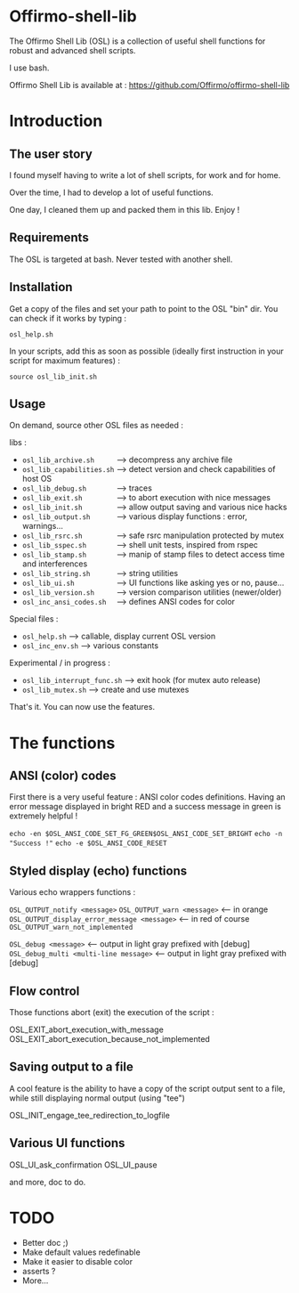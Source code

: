 Offirmo-shell-lib
=================

The Offirmo Shell Lib (OSL) is a collection of useful shell functions for robust and advanced shell scripts.

I use bash.

Offirmo Shell Lib is available at : https://github.com/Offirmo/offirmo-shell-lib

Introduction 
============

The user story
--------------
I found myself having to write a lot of shell scripts, for work and for home.

Over the time, I had to develop a lot of useful functions.

One day, I cleaned them up and packed them in this lib. Enjoy !

Requirements
------------
The OSL is targeted at bash. Never tested with another shell.

Installation
------------
Get a copy of the files and set your path to point to the OSL "bin" dir.
You can check if it works by typing :

 `osl_help.sh`
 
In your scripts, add this as soon as possible (ideally first instruction in your script for maximum features) :

 `source osl_lib_init.sh`

Usage
-----

On demand, source other OSL files as needed :

libs :
- `osl_lib_archive.sh     `  --> decompress any archive file
- `osl_lib_capabilities.sh` --> detect version and check capabilities of host OS
- `osl_lib_debug.sh       `  --> traces
- `osl_lib_exit.sh        `  --> to abort execution with nice messages
- `osl_lib_init.sh        `  --> allow output saving and various nice hacks
- `osl_lib_output.sh      `  --> various display functions : error, warnings...
- `osl_lib_rsrc.sh        `  --> safe rsrc manipulation protected by mutex
- `osl_lib_sspec.sh       `  --> shell unit tests, inspired from rspec
- `osl_lib_stamp.sh       `  --> manip of stamp files to detect access time and interferences
- `osl_lib_string.sh      `  --> string utilities
- `osl_lib_ui.sh          `  --> UI functions like asking yes or no, pause...
- `osl_lib_version.sh     `  --> version comparison utilities (newer/older)
- `osl_inc_ansi_codes.sh  `  --> defines ANSI codes for color

Special files :
- `osl_help.sh`  --> callable, display current OSL version
- `osl_inc_env.sh`  --> various constants

Experimental / in progress :
- `osl_lib_interrupt_func.sh`  --> exit hook (for mutex auto release)
- `osl_lib_mutex.sh`  --> create and use mutexes

  
That's it. You can now use the features.


The functions
=============

ANSI (color) codes
------------------

First there is a very useful feature : ANSI color codes definitions. Having an error message displayed in bright RED and a success message in green is extremely helpful !

 `echo -en $OSL_ANSI_CODE_SET_FG_GREEN$OSL_ANSI_CODE_SET_BRIGHT`
 `echo -n "Success !"`
 `echo -e $OSL_ANSI_CODE_RESET`

Styled display (echo) functions
-------------------------------

Various echo wrappers functions :

 `OSL_OUTPUT_notify <message>`
 `OSL_OUTPUT_warn <message>`           <-- in orange
 `OSL_OUTPUT_display_error_message <message>`   <-- in red of course
 `OSL_OUTPUT_warn_not_implemented`
 
 `OSL_debug <message>`      <-- output in light gray prefixed with [debug]
 `OSL_debug_multi <multi-line message>`    <-- output in light gray prefixed with [debug]

Flow control
------------
Those functions abort (exit) the execution of the script :

 OSL_EXIT_abort_execution_with_message <message>
 OSL_EXIT_abort_execution_because_not_implemented

Saving output to a file
-----------------------
A cool feature is the ability to have a copy of the script output sent to a file, while still displaying normal output (using "tee")

 OSL_INIT_engage_tee_redirection_to_logfile

Various UI functions
--------------------

 OSL_UI_ask_confirmation <pending operation>
 OSL_UI_pause

and more, doc to do.


TODO
====

- Better doc ;)
- Make default values redefinable
- Make it easier to disable color
- asserts ?
- More...
